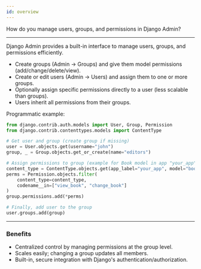 ```yaml
---
id: overview
---
```


How do you manage users, groups, and permissions in Django Admin?

---

Django Admin provides a built-in interface to manage users, groups, and permissions efficiently.

- Create groups (Admin → Groups) and give them model permissions (add/change/delete/view).
- Create or edit users (Admin → Users) and assign them to one or more groups.
- Optionally assign specific permissions directly to a user (less scalable than groups).
- Users inherit all permissions from their groups.

Programmatic example:

```python
from django.contrib.auth.models import User, Group, Permission
from django.contrib.contenttypes.models import ContentType

# Get user and group (create group if missing)
user = User.objects.get(username="john")
group, _ = Group.objects.get_or_create(name="editors")

# Assign permissions to group (example for Book model in app "your_app")
content_type = ContentType.objects.get(app_label="your_app", model="book")
perms = Permission.objects.filter(
    content_type=content_type,
    codename__in=["view_book", "change_book"]
)
group.permissions.add(*perms)

# Finally, add user to the group
user.groups.add(group)
```

---

### Benefits
- Centralized control by managing permissions at the group level.
- Scales easily; changing a group updates all members.
- Built-in, secure integration with Django's authentication/authorization.
